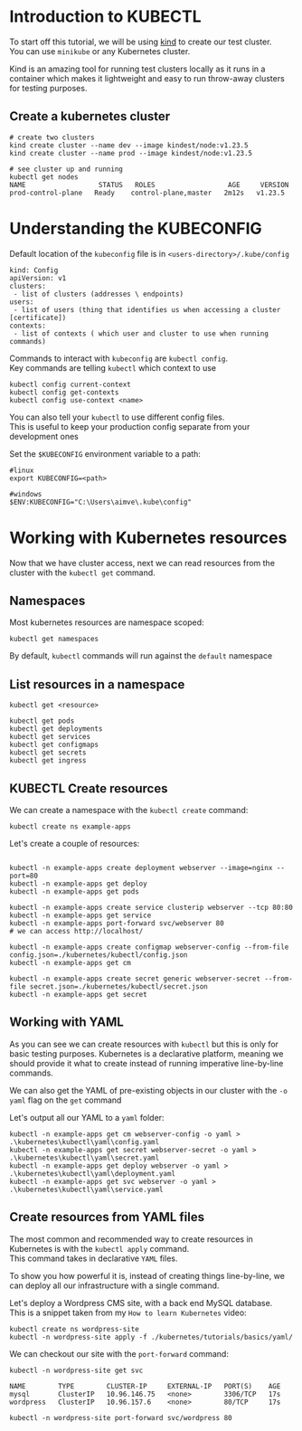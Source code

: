 # Introduction to KUBECTL

To start off this tutorial, we will be using [kind](https://kind.sigs.k8s.io/) to create our test cluster. </br>
You can use `minikube` or any Kubernetes cluster. </br>

Kind is an amazing tool for running test clusters locally as it runs in a container which makes it lightweight and easy to run throw-away clusters for testing purposes. </br>

## Create a kubernetes cluster

```
# create two clusters
kind create cluster --name dev --image kindest/node:v1.23.5
kind create cluster --name prod --image kindest/node:v1.23.5

# see cluster up and running
kubectl get nodes
NAME                  STATUS   ROLES                  AGE     VERSION
prod-control-plane   Ready    control-plane,master   2m12s   v1.23.5
```

# Understanding the KUBECONFIG

Default location of the `kubeconfig` file is in `<users-directory>/.kube/config`

```
kind: Config
apiVersion: v1
clusters:
 - list of clusters (addresses \ endpoints) 
users:
 - list of users (thing that identifies us when accessing a cluster [certificate]) 
contexts:
 - list of contexts ( which user and cluster to use when running commands)
```

Commands to interact with `kubeconfig` are `kubectl config`. </br>
Key commands are telling `kubectl` which context to use 

```
kubectl config current-context
kubectl config get-contexts
kubectl config use-context <name>
```

You can also tell your `kubectl` to use different config files. </br>
This is useful to keep your production config separate from your development ones </br>

Set the `$KUBECONFIG` environment variable to a path:
```
#linux
export KUBECONFIG=<path>

#windows 
$ENV:KUBECONFIG="C:\Users\aimve\.kube\config"
```

# Working with Kubernetes resources

Now that we have cluster access, next we can read resources from the cluster
with the `kubectl get` command.

## Namespaces 

Most kubernetes resources are namespace scoped:

```
kubectl get namespaces
```

By default, `kubectl` commands will run against the `default` namespace

## List resources in a namespace

```
kubectl get <resource>

kubectl get pods
kubectl get deployments
kubectl get services
kubectl get configmaps
kubectl get secrets
kubectl get ingress
```

## KUBECTL Create resources

We can create a namespace with the `kubectl create` command:

```
kubectl create ns example-apps
```

Let's create a couple of resources:

```

kubectl -n example-apps create deployment webserver --image=nginx --port=80
kubectl -n example-apps get deploy
kubectl -n example-apps get pods

kubectl -n example-apps create service clusterip webserver --tcp 80:80
kubectl -n example-apps get service
kubectl -n example-apps port-forward svc/webserver 80
# we can access http://localhost/

kubectl -n example-apps create configmap webserver-config --from-file config.json=./kubernetes/kubectl/config.json
kubectl -n example-apps get cm

kubectl -n example-apps create secret generic webserver-secret --from-file secret.json=./kubernetes/kubectl/secret.json
kubectl -n example-apps get secret

```

## Working with YAML

As you can see we can create resources with `kubectl` but this is only for basic testing purposes.
Kubernetes is a declarative platform, meaning we should provide it what to create instead
of running imperative line-by-line commands. </br>

We can also get the YAML of pre-existing objects in our cluster with the `-o yaml` flag on the `get` command </br>

Let's output all our YAML to a `yaml` folder:

```
kubectl -n example-apps get cm webserver-config -o yaml > .\kubernetes\kubectl\yaml\config.yaml
kubectl -n example-apps get secret webserver-secret -o yaml > .\kubernetes\kubectl\yaml\secret.yaml
kubectl -n example-apps get deploy webserver -o yaml > .\kubernetes\kubectl\yaml\deployment.yaml
kubectl -n example-apps get svc webserver -o yaml > .\kubernetes\kubectl\yaml\service.yaml   
```

## Create resources from YAML files

The most common and recommended way to create resources in Kubernetes is with the `kubectl apply` command. </br>
This command takes in declarative `YAML` files.

To show you how powerful it is, instead of creating things line-by-line, we can deploy all our infrastructure
with a single command. </br>

Let's deploy a Wordpress CMS site, with a back end MySQL database. </br>
This is a snippet taken from my `How to learn Kubernetes` video:

```
kubectl create ns wordpress-site
kubectl -n wordpress-site apply -f ./kubernetes/tutorials/basics/yaml/
```

We can checkout our site with the `port-forward` command:

```
kubectl -n wordpress-site get svc

NAME        TYPE        CLUSTER-IP     EXTERNAL-IP   PORT(S)    AGE
mysql       ClusterIP   10.96.146.75   <none>        3306/TCP   17s
wordpress   ClusterIP   10.96.157.6    <none>        80/TCP     17s

kubectl -n wordpress-site port-forward svc/wordpress 80
```